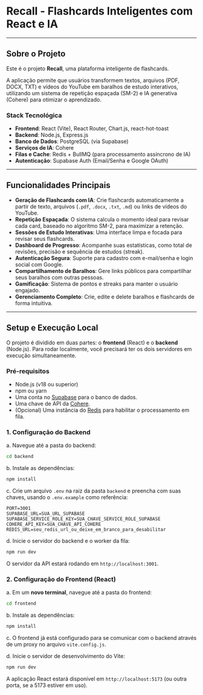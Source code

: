 # Recall - Flashcards Inteligentes com React e IA

-----

##  Sobre o Projeto

Este é o projeto **Recall**, uma plataforma inteligente de flashcards.

A aplicação permite que usuários transformem textos, arquivos (PDF, DOCX, TXT) e vídeos do YouTube em baralhos de estudo interativos, utilizando um sistema de repetição espaçada (SM-2) e IA generativa (Cohere) para otimizar o aprendizado.

###  Stack Tecnológica

  - **Frontend**: React (Vite), React Router, Chart.js, react-hot-toast
  - **Backend**: Node.js, Express.js
  - **Banco de Dados**: PostgreSQL (via Supabase)
  - **Serviços de IA**: Cohere
  - **Filas e Cache**: Redis + BullMQ (para processamento assíncrono de IA)
  - **Autenticação**: Supabase Auth (Email/Senha e Google OAuth)

-----

##  Funcionalidades Principais

  - **Geração de Flashcards com IA**: Crie flashcards automaticamente a partir de texto, arquivos (`.pdf`, `.docx`, `.txt`, `.md`) ou links de vídeos do YouTube.
  - **Repetição Espaçada**: O sistema calcula o momento ideal para revisar cada card, baseado no algoritmo SM-2, para maximizar a retenção.
  - **Sessões de Estudo Interativas**: Uma interface limpa e focada para revisar seus flashcards.
  - **Dashboard de Progresso**: Acompanhe suas estatísticas, como total de revisões, precisão e sequência de estudos (streak).
  - **Autenticação Segura**: Suporte para cadastro com e-mail/senha e login social com Google.
  - **Compartilhamento de Baralhos**: Gere links públicos para compartilhar seus baralhos com outras pessoas.
  - **Gamificação**: Sistema de pontos e streaks para manter o usuário engajado.
  - **Gerenciamento Completo**: Crie, edite e delete baralhos e flashcards de forma intuitiva.

-----

##  Setup e Execução Local

O projeto é dividido em duas partes: o **frontend** (React) e o **backend** (Node.js). Para rodar localmente, você precisará ter os dois servidores em execução simultaneamente.

### Pré-requisitos

  - Node.js (v18 ou superior)
  - npm ou yarn
  - Uma conta no [Supabase](https://supabase.com/) para o banco de dados.
  - Uma chave de API da [Cohere](https://cohere.com/).
  - (Opcional) Uma instância do [Redis](https://redis.io/) para habilitar o processamento em fila.

### 1\. Configuração do Backend

a. Navegue até a pasta do backend:

```bash
cd backend
```

b. Instale as dependências:

```bash
npm install
```

c. Crie um arquivo `.env` na raiz da pasta `backend` e preencha com suas chaves, usando o `.env.example` como referência:

```env
PORT=3001
SUPABASE_URL=SUA_URL_SUPABASE
SUPABASE_SERVICE_ROLE_KEY=SUA_CHAVE_SERVICE_ROLE_SUPABASE
COHERE_API_KEY=SUA_CHAVE_API_COHERE
REDIS_URL=seu_redis_url_ou_deixe_em_branco_para_desabilitar
```

d. Inicie o servidor do backend e o worker da fila:

```bash
npm run dev
```

O servidor da API estará rodando em `http://localhost:3001`.

### 2\. Configuração do Frontend (React)

a. Em um **novo terminal**, navegue até a pasta do frontend:

```bash
cd frontend
```

b. Instale as dependências:

```bash
npm install
```

c. O frontend já está configurado para se comunicar com o backend através de um proxy no arquivo `vite.config.js`.

d. Inicie o servidor de desenvolvimento do Vite:

```bash
npm run dev
```

A aplicação React estará disponível em `http://localhost:5173` (ou outra porta, se a 5173 estiver em uso).